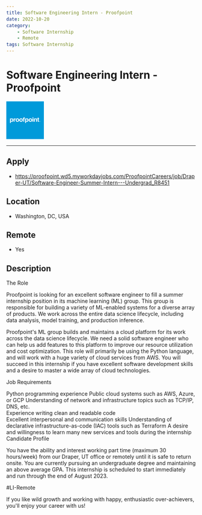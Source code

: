 ```yaml
---
title: Software Engineering Intern - Proofpoint
date: 2022-10-20
category: 
    - Software Internship
    - Remote
tags: Software Internship
---
```


# Software Engineering Intern - Proofpoint
<img src="proofpoint.png" height="100px" width="100px"></img>

---

## Apply

- https://proofpoint.wd5.myworkdayjobs.com/ProofpointCareers/job/Draper-UT/Software-Engineer-Summer-Intern---Undergrad_R8451

## Location

- Washington, DC, USA

## Remote
- Yes

## Description
The Role

Proofpoint is looking for an excellent software engineer to fill a summer internship position in its machine learning (ML) group. This group is responsible for building a variety of ML-enabled systems for a diverse array of products. We work across the entire data science lifecycle, including data analysis, model training, and production inference.

Proofpoint's ML group builds and maintains a cloud platform for its work across the data science lifecycle. We need a solid software engineer who can help us add features to this platform to improve our resource utilization and cost optimization. This role will primarily be using the Python language, and will work with a huge variety of cloud services from AWS. You will succeed in this internship if you have excellent software development skills and a desire to master a wide array of cloud technologies.

Job Requirements

Python programming experience
Public cloud systems such as AWS, Azure, or GCP
Understanding of network and infrastructure topics such as TCP/IP, DNS, etc.    
Experience writing clean and readable code    
Excellent interpersonal and communication skills
Understanding of declarative infrastructure-as-code (IAC) tools such as Terraform
A desire and willingness to learn many new services and tools during the internship   
Candidate Profile

You have the ability and interest working part time (maximum 30 hours/week) from our Draper, UT office or remotely until it is safe to return onsite. You are currently pursuing an undergraduate degree and maintaining an above average GPA. This internship is scheduled to start immediately and run through the end of August 2023.

#LI-Remote

If you like wild growth and working with happy, enthusiastic over-achievers, you'll enjoy your career with us!